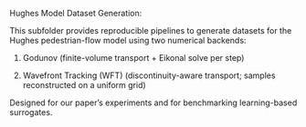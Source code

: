 Hughes Model Dataset Generation:

This subfolder provides reproducible pipelines to generate datasets for the Hughes pedestrian-flow model using two numerical backends:

1. Godunov (finite-volume transport + Eikonal solve per step)

2. Wavefront Tracking (WFT) (discontinuity-aware transport; samples reconstructed on a uniform grid)

Designed for our paper’s experiments and for benchmarking learning-based surrogates.
